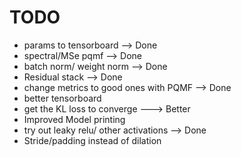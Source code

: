 # TODO

- params to tensorboard --> Done
- spectral/MSe pqmf --> Done
- batch norm/ weight norm --> Done
- Residual stack --> Done
- change metrics to good ones with PQMF --> Done
- better tensorboard
- get the KL loss to converge ---> Better
- Improved Model printing
- try out leaky relu/ other activations --> Done
- Stride/padding instead of dilation 